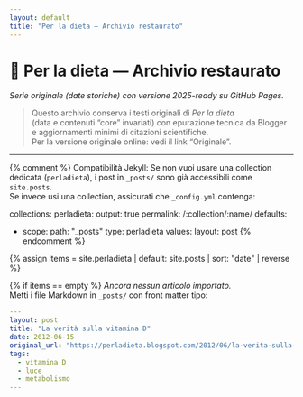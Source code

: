 ```yaml
---
layout: default
title: "Per la dieta — Archivio restaurato"
---
```


# 🥗 Per la dieta — Archivio restaurato
_Serie originale (date storiche) con versione 2025-ready su GitHub Pages._

> Questo archivio conserva i testi originali di *Per la dieta*  
> (data e contenuti “core” invariati) con epurazione tecnica da Blogger  
> e aggiornamenti minimi di citazioni scientifiche.  
> Per la versione originale online: vedi il link “Originale”.

---

{% comment %}
Compatibilità Jekyll:
Se non vuoi usare una collection dedicata (`perladieta`), i post in `_posts/` sono
già accessibili come `site.posts`.  
Se invece usi una collection, assicurati che `_config.yml` contenga:

collections:
  perladieta:
    output: true
    permalink: /:collection/:name/
defaults:
  - scope:
      path: "_posts"
      type: perladieta
    values:
      layout: post
{% endcomment %}

{% assign items = site.perladieta | default: site.posts | sort: "date" | reverse %}

{% if items == empty %}
_Ancora nessun articolo importato._  
Metti i file Markdown in `_posts/` con front matter tipo:
```yaml
---
layout: post
title: "La verità sulla vitamina D"
date: 2012-06-15
original_url: "https://perladieta.blogspot.com/2012/06/la-verita-sulla-vitamina-d.html"
tags:
  - vitamina D
  - luce
  - metabolismo
---
